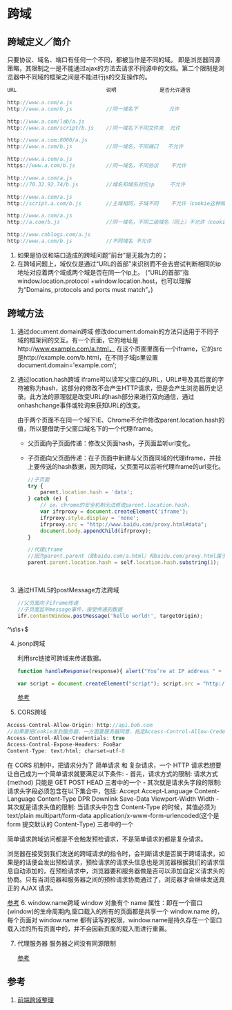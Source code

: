 # 跨域

## 跨域定义／简介

只要协议、域名、端口有任何一个不同，都被当作是不同的域。
即是浏览器同源策略，其限制之一是不能通过ajax的方法去请求不同源中的文档。第二个限制是浏览器中不同域的框架之间是不能进行js的交互操作的。

```Javascript
URL                             说明              是否允许通信

http://www.a.com/a.js
http://www.a.com/b.js           //同一域名下          允许

http://www.a.com/lab/a.js
http://www.a.com/script/b.js    //同一域名下不同文件夹  允许

http://www.a.com:8000/a.js
http://www.a.com/b.js           //同一域名，不同端口   不允许

http://www.a.com/a.js
https://www.a.com/b.js          //同一域名，不同协议    不允许

http://www.a.com/a.js
http://70.32.92.74/b.js         //域名和域名对应ip     不允许

http://www.a.com/a.js
http://script.a.com/b.js        //主域相同，子域不同    不允许（cookie这种情况下也不允许访问）

http://www.a.com/a.js
http://a.com/b.js               //同一域名，不同二级域名（同上）不允许（cookie这种情况下也不允许访问）

http://www.cnblogs.com/a.js
http://www.a.com/b.js           //不同域名 不允许
```

1. 如果是协议和端口造成的跨域问题“前台”是无能为力的；
2. 在跨域问题上，域仅仅是通过“URL的首部”来识别而不会去尝试判断相同的ip地址对应着两个域或两个域是否在同一个ip上。
   (“URL的首部”指window.location.protocol +window.location.host，也可以理解为“Domains, protocols and ports must match”。)

## 跨域方法

1. 通过document.domain跨域
   修改document.domain的方法只适用于不同子域的框架间的交互。有一个页面，它的地址是http://www.example.com/a.html， 在这个页面里面有一个iframe，它的src是http://example.com/b.html，在不同子域js里设置document.domain='example.com';
2. 通过location.hash跨域
   iframe可以读写父窗口的URL，URL#号及其后面的字符被称为hash，这部分的修改不会产生HTTP请求，但是会产生浏览器历史记录。此方法的原理就是改变URL的hash部分来进行双向通信，通过onhashchange事件或轮询来获知URL的改变。

   由于两个页面不在同一个域下IE、Chrome不允许修改parent.location.hash的值，所以要借助于父窗口域名下的一个代理iframe。

   - 父页面向子页面传递：修改父页面hash，子页面监听url变化。

   - 子页面向父页面传递：在子页面中新建与父页面同域的代理iframe，并挂上要传送的hash数据，因为同域，父页面可以监听代理iframe的url变化。

     ```javascript
     //子页面
     try {  
         parent.location.hash = 'data';  
     } catch (e) {
         // ie、chrome的安全机制无法修改parent.location.hash，  
         var ifrproxy = document.createElement('iframe');  
         ifrproxy.style.display = 'none';
         ifrproxy.src = "http://www.baidu.com/proxy.html#data";  
         document.body.appendChild(ifrproxy);  
     }

     //代理iframe
     //因为parent.parent（即baidu.com/a.html）和baidu.com/proxy.html属于同一个域，所以可以改变其location.hash的值  
     parent.parent.location.hash = self.location.hash.substring(1);
     ```

   ​

3. 通过HTML5的postMessage方法跨域

   ```Javascript
   //父页面向子iframe传递
   //子页面监听message事件，接受传递的数据
   ifr.contentWindow.postMessage('hello world!', targetOrigin); 
   ```
^\s\\s+$ 
   ​

4. jsonp跨域

   利用src链接可跨域来传递数据。

   ```Javascript
   function handleResponse(response){ alert("You’re at IP address " + response.ip + ", which is in " + response.city + ", " + response.region_name); }

   var script = document.createElement("script"); script.src = "http://freegeoip.net/json/?callback=handleResponse"; document.body.insertBefore(script, document.body.firstChild);
   ```

   [参考](https://juejin.im/post/5c07fa04e51d451de968906b)

5. CORS跨域

  ```javascript
  Access-Control-Allow-Origin: http://api.bob.com
  //如果要把Cookie发到服务器，一方面要服务器同意，指定Access-Control-Allow-Credentials字段。另一方面，开发者必须在AJAX请求中打开withCredentials属性。
  Access-Control-Allow-Credentials: true
  Access-Control-Expose-Headers: FooBar
  Content-Type: text/html; charset=utf-8
  ```

  在 CORS 机制中，把请求分为了 简单请求 和 复杂请求，一个 HTTP 请求若想要让自己成为一个简单请求就要满足以下条件:
    - 首先，请求方式的限制: 请求方式(method) 只能是 GET POST HEAD 三者中的一个
    - 其次就是请求头字段的限制: 请求头字段必须包含在以下集合中，包括: Accept Accept-Language Content-Language Content-Type DPR Downlink Save-Data Viewport-Width Width
    - 其次就是请求头值的限制: 当请求头中包含 Content-Type 的时候，其值必须为 text/plain multipart/form-data application/x-www-form-urlencoded(这个是 form 提交默认的 Content-Type) 三者中的一个

  简单请求跨域访问都是不会触发预检请求，不是简单请求的都是复杂请求。

  浏览器在接受到我们发送的跨域请求的指令时，会判断请求是否属于跨域请求，如果是的话便会发出预检请求，预检请求的请求头信息也是浏览器根据我们的请求信息自动添加的，在预检请求中，浏览器要和服务器做是否可以添加自定义请求头的协商。只有当浏览器和服务器之间的预检请求协商通过了，浏览器才会继续发送真正的 AJAX 请求。

  [参考](https://juejin.im/post/5c0b5a8851882548e9380afb)
6. window.name跨域
  window 对象有个 name 属性：即在一个窗口(window)的生命周期内,窗口载入的所有的页面都是共享一个 window.name 的，每个页面对 window.name 都有读写的权限，window.name是持久存在一个窗口载入过的所有页面中的，并不会因新页面的载入而进行重置。

7. 代理服务器
   服务器之间没有同源限制

   [参考](https://juejin.im/post/5c153c456fb9a049ca373eed)

## 参考

1. [前端跨域整理][1]

   [1]: https://gold.xitu.io/post/5815f4abbf22ec006893b431 "前端跨域整理"